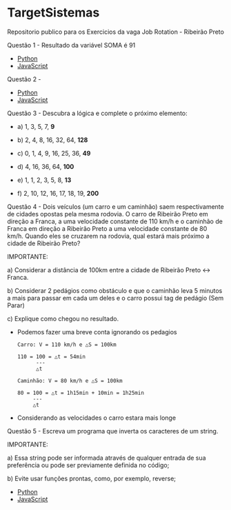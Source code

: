 # TargetSistemas
 
Repositorio publico para os Exercicios da vaga Job Rotation - Ribeirão Preto

Questão 1 - 
    Resultado da variável SOMA é 91
- [Python](./ex01/inPy.py)
- [JavaScript](./ex01/inJS.js)

Questão 2 - 
- [Python](./ex02/fibonacci.py)
- [JavaScript](./ex02/fibonacci.js)

Questão 3 -
    Descubra a lógica e complete o próximo elemento:

- a) 1, 3, 5, 7, **9**

- b) 2, 4, 8, 16, 32, 64, **128**

- c) 0, 1, 4, 9, 16, 25, 36, **49**

- d) 4, 16, 36, 64, **100**

- e) 1, 1, 2, 3, 5, 8, **13**

- f) 2, 10, 12, 16, 17, 18, 19, **200**

Questão 4 - Dois veículos (um carro e um caminhão) saem respectivamente de cidades opostas pela mesma rodovia. O carro de Ribeirão Preto em direção a Franca, a uma velocidade constante de 110 km/h e o caminhão de Franca em direção a Ribeirão Preto a uma velocidade constante de 80 km/h. Quando eles se cruzarem na rodovia, qual estará mais próximo a cidade de Ribeirão Preto?

IMPORTANTE:

a) Considerar a distância de 100km entre a cidade de Ribeirão Preto <-> Franca.

b) Considerar 2 pedágios como obstáculo e que o caminhão leva 5 minutos a mais para passar em cada um deles e o carro possui tag de pedágio (Sem Parar)

c) Explique como chegou no resultado.

- Podemos fazer uma breve conta ignorando os pedagios 

    ```
    Carro: V = 110 km/h e △S = 100km

    110 = 100 = △t = 54min
          ---
          △t
    ```

    ```
    Caminhão: V = 80 km/h e △S = 100km

    80 = 100 = △t = 1h15min + 10min = 1h25min
         ---
         △t
    ```

- Considerando as velocidades o carro estara mais longe

Questão 5 -  Escreva um programa que inverta os caracteres de um string.

IMPORTANTE:

a) Essa string pode ser informada através de qualquer entrada de sua preferência ou pode ser previamente definida no código;

b) Evite usar funções prontas, como, por exemplo, reverse;

- [Python](./ex05/inPy.py)
- [JavaScript](./ex05/inJS.js)